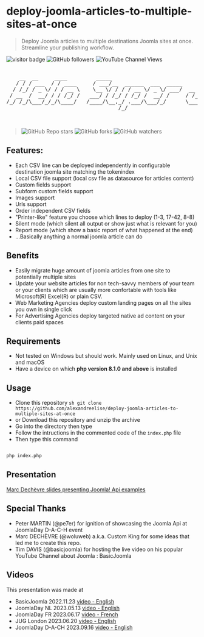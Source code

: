 # deploy-joomla-articles-to-multiple-sites-at-once

> Deploy Joomla articles to multiple destinations Joomla sites at once. Streamline your publishing workflow.

![visitor badge](https://visitor-badge.laobi.icu/badge?page_id=alexandreelise.deploy-joomla-articles-to-multiple-sites-at-once&style=flat&format=true)
![GitHub followers](https://img.shields.io/github/followers/alexandreelise?style=flat)
![YouTube Channel Views](https://img.shields.io/youtube/channel/views/UCCya8rIL-PVHm8Mt4QPW-xw?style=flat&label=YouTube%20%40Api%20Adept%20vues)


<pre>

    __  __     ____         _____                              __                      __              
   / / / ___  / / ____     / ___/__  ______  ___  _____       / ____  ____  ____ ___  / ___  __________
  / /_/ / _ \/ / / __ \    \__ \/ / / / __ \/ _ \/ ___/  __  / / __ \/ __ \/ __ `__ \/ / _ \/ ___/ ___/
 / __  /  __/ / / /_/ /   ___/ / /_/ / /_/ /  __/ /     / /_/ / /_/ / /_/ / / / / / / /  __/ /  (__  ) 
/_/ /_/\___/_/_/\____/   /____/\__,_/ .___/\___/_/      \____/\____/\____/_/ /_/ /_/_/\___/_/  /____/  
                                   /_/                                                                 


</pre>

> ![GitHub Repo stars](https://img.shields.io/github/stars/alexandreelise/deploy-joomla-articles-to-multiple-sites-at-once?style=flat) ![GitHub forks](https://img.shields.io/github/forks/alexandreelise/deploy-joomla-articles-to-multiple-sites-at-once?style=flat) ![GitHub watchers](https://img.shields.io/github/watchers/alexandreelise/deploy-joomla-articles-to-multiple-sites-at-once?style=flat)

## Features:
- Each CSV line can be deployed independently in configurable destination joomla site matching the tokenindex
- Local CSV file support (local csv file as datasource for articles content)
- Custom fields support
- Subform custom fields support
- Images support
- Urls support
- Order independent CSV fields
- "Printer-like" feature you choose which lines to deploy (1-3, 17-42, 8-8)
- Silent mode (which silent all output or show just what is relevant for you)
- Report mode (which show a basic report of what happened at the end)
- ...Basically anything a normal joomla article can do

## Benefits
 - Easily migrate huge amount of joomla articles from one site to potentially multiple sites
 - Update your website articles for non tech-savvy members of your team or your clients which are usually more confortable with tools like Microsoft(R) Excel(R) or plain CSV.
 - Web Marketing Agencies deploy custom landing pages on all the sites you own in single click
 - For Advertising Agencies deploy targeted native ad content on your clients paid spaces

## Requirements
 - Not tested on Windows but should work. Mainly used on Linux, and Unix and macOS
 - Have a device on which **php version 8.1.0 and above** is installed 

## Usage
 - Clone this repository ```sh git clone https://github.com/alexandreelise/deploy-joomla-articles-to-multiple-sites-at-once ```
 - or Download this repository and unzip the archive
 - Go into the directory then type
 - Follow the intructions in the commented code of the ` index.php ` file
 - Then type this command
 
```sh

php index.php

```

## Presentation
[Marc Dechèvre slides presenting Joomla! Api examples](https://slides.woluweb.be/api/api.html)


## Special Thanks
- Peter MARTIN (@pe7er) for ignition of showcasing the Joomla Api at JoomlaDay D-A-C-H event
- Marc DECHÈVRE (@woluweb) a.k.a. Custom King for some ideas that led me to create this repo.
- Tim DAVIS (@basicjoomla) for hosting the live video on his popular YouTube Channel about Joomla : BasicJoomla


## Videos

This presentation was made at
- BasicJoomla 2022.11.23 [video - English](https://www.youtube.com/watch?v=ZH3a4MHB718)
- JoomlaDay NL 2023.05.13 [video - English](https://www.youtube.com/watch?v=bhGYCWFdaRw)
- JoomlaDay FR 2023.06.17 [video - French](https://www.youtube.com/watch?v=3wS8bgFpfYg)
- JUG London 2023.06.20 [video - English](https://www.youtube.com/watch?v=TfGr80O3UeA)
- JoomlaDay D-A-CH 2023.09.16 [video - English](https://www.youtube.com/watch?v=WeI6wIUxGbM)
